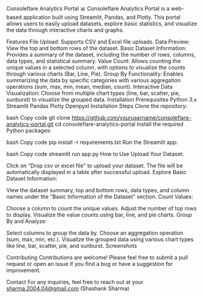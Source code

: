 Consoleflare Analytics Portal
📊 Consoleflare Analytics Portal is a web-based application built using Streamlit, Pandas, and Plotly. This portal allows users to easily upload datasets, explore basic statistics, and visualize the data through interactive charts and graphs.

Features
File Upload: Supports CSV and Excel file uploads.
Data Preview: View the top and bottom rows of the dataset.
Basic Dataset Information: Provides a summary of the dataset, including the number of rows, columns, data types, and statistical summary.
Value Count: Allows counting the unique values in a selected column, with options to visualize the counts through various charts (Bar, Line, Pie).
Group By Functionality: Enables summarizing the data by specific categories with various aggregation operations (sum, max, min, mean, median, count).
Interactive Data Visualization: Choose from multiple chart types (line, bar, scatter, pie, sunburst) to visualize the grouped data.
Installation
Prerequisites
Python 3.x
Streamlit
Pandas
Plotly
Openpyxl
Installation Steps
Clone the repository:

bash
Copy code
git clone https://github.com/yourusername/consoleflare-analytics-portal.git
cd consoleflare-analytics-portal
Install the required Python packages:

bash
Copy code
pip install -r requirements.txt
Run the Streamlit app:

bash
Copy code
streamlit run app.py
How to Use
Upload Your Dataset:

Click on "Drop csv or excel file" to upload your dataset.
The file will be automatically displayed in a table after successful upload.
Explore Basic Dataset Information:

View the dataset summary, top and bottom rows, data types, and column names under the "Basic Information of the Dataset" section.
Count Values:

Choose a column to count the unique values.
Adjust the number of top rows to display.
Visualize the value counts using bar, line, and pie charts.
Group By and Analyze:

Select columns to group the data by.
Choose an aggregation operation (sum, max, min, etc.).
Visualize the grouped data using various chart types like line, bar, scatter, pie, and sunburst.
Screenshots

Contributing
Contributions are welcome! Please feel free to submit a pull request or open an issue if you find a bug or have a suggestion for improvement.


Contact
For any inquiries, feel free to reach out at your sharma.2004.04@gmail.com (Shashank Sharma)
